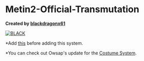 # Metin2-Official-Transmutation

**Created by [blackdragonx61](https://metin2.dev/board/profile/14335-mali/)**

[![BLACK](https://img.youtube.com/vi/clTIIG0LQW4/maxresdefault.jpg)](https://youtu.be/clTIIG0LQW4)

*Add [this](https://github.com/blackdragonx61/Metin2-Official-Pickup-Slot-Effect) before adding this system.

*You can check out Owsap's update for the [Costume System](https://github.com/blackdragonx61/Metin2-Official-Transmutation/tree/With-Costume-System).

